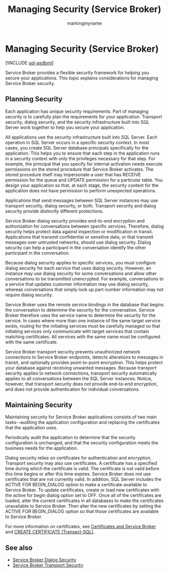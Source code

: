 ﻿---
title: Managing Security (Service Broker)
description: "Service Broker provides a flexible security framework for helping you secure your applications."
ms.prod: sql
ms.technology: configuration
ms.topic: conceptual
author: markingmyname
ms.author: maghan
ms.reviewer: mikeray
ms.date: "03/30/2022"
---

# Managing Security (Service Broker)

[!INCLUDE [sql-asdbmi](../../includes/applies-to-version/sql-asdbmi.md)]

Service Broker provides a flexible security framework for helping you secure your applications. This topic explains considerations for managing Service Broker security.

## Planning Security

Each application has unique security requirements. Part of managing security is to carefully plan the requirements for your application. Transport security, dialog security, and the security infrastructure built into SQL Server work together to help you secure your application.

All applications use the security infrastructure built into SQL Server. Each operation in SQL Server occurs in a specific security context. In most cases, you create SQL Server database principals specifically for the application. This helps you to ensure that each step in the application runs in a security context with only the privileges necessary for that step. For example, the principal that you specify for internal activation needs execute permissions on the stored procedure that Service Broker activates. The stored procedure itself may impersonate a user that has RECEIVE permission for the queue and UPDATE permission for a particular table. You design your application so that, at each stage, the security context for the application does not have permission to perform unexpected operations.

Applications that send messages between SQL Server instances may use transport security, dialog security, or both. Transport security and dialog security provide distinctly different protections.

Service Broker dialog security provides end-to-end encryption and authorization for conversations between specific services. Therefore, dialog security helps protect data against inspection or modification in transit. Applications that transmit confidential or sensitive data, or that transmit messages over untrusted networks, should use dialog security. Dialog security can help a participant in the conversation identify the other participant in the conversation.

Because dialog security applies to specific services, you must configure dialog security for each service that uses dialog security. However, an instance may use dialog security for some conversations and allow other conversations to be transmitted unencrypted. For example, conversations to a service that updates customer information may use dialog security, whereas conversations that simply look up part number information may not require dialog security.

Service Broker uses the remote service bindings in the database that begins the conversation to determine the security for the conversation. Service Broker therefore uses the service name to determine the security for the service. In cases where more than one instance of the same target service exists, routing for the initiating services must be carefully managed so that initiating services only communicate with target services that contain matching certificates. All services with the same name must be configured with the same certificate.

Service Broker transport security prevents unauthorized network connections to Service Broker endpoints, detects alterations to messages in transit, and optionally provides point-to-point encryption. This helps protect your database against receiving unwanted messages. Because transport security applies to network connections, transport security automatically applies to all conversations between the SQL Server instances. Notice, however, that transport security does not provide end-to-end encryption, and does not provide authentication for individual conversations.

## Maintaining Security
Maintaining security for Service Broker applications consists of two main tasks--auditing the application configuration and replacing the certificates that the application uses.

Periodically audit the application to determine that the security configuration is unchanged, and that the security configuration meets the business needs for the application.

Dialog security relies on certificates for authentication and encryption. Transport security may also use certificates. A certificate has a specified time during which the certificate is valid. The certificate is not valid before this time begins or after this time expires. Service Broker does not use certificates that are not currently valid. In addition, SQL Server includes the ACTIVE FOR BEGIN_DIALOG option to make a certificate available to Service Broker. To update certificates, create or load new certificates with the active for begin dialog option set to OFF. Once all of the certificates are loaded, alter the current certificates in all databases to make the certificates unavailable to Service Broker. Then alter the new certificates by setting the ACTIVE FOR BEGIN_DIALOG option so that those certificates are available to Service Broker.

For more information on certificates, see [Certificates and Service Broker](certificates-and-service-broker.md) and [CREATE CERTIFICATE (Transact-SQL)](../../t-sql/statements/create-certificate-transact-sql.md).

## See also

- [Service Broker Dialog Security](service-broker-dialog-security.md)
- [Service Broker Transport Security](service-broker-transport-security.md)